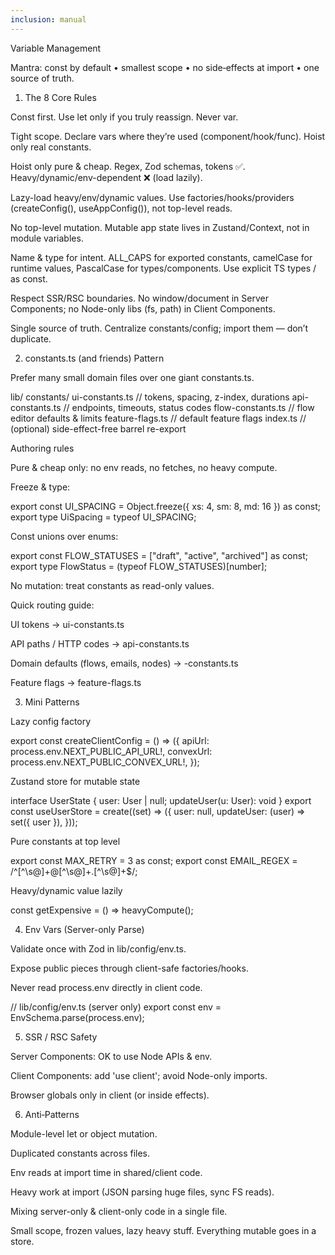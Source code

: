 ```yaml
---
inclusion: manual
---
```


Variable Management

Mantra: const by default • smallest scope • no side‑effects at import • one source of truth.

1. The 8 Core Rules

Const first. Use let only if you truly reassign. Never var.

Tight scope. Declare vars where they’re used (component/hook/func). Hoist only real constants.

Hoist only pure & cheap. Regex, Zod schemas, tokens ✅. Heavy/dynamic/env-dependent ❌ (load lazily).

Lazy-load heavy/env/dynamic values. Use factories/hooks/providers (createConfig(), useAppConfig()), not top-level reads.

No top-level mutation. Mutable app state lives in Zustand/Context, not in module variables.

Name & type for intent. ALL_CAPS for exported constants, camelCase for runtime values, PascalCase for types/components. Use explicit TS types / as const.

Respect SSR/RSC boundaries. No window/document in Server Components; no Node-only libs (fs, path) in Client Components.

Single source of truth. Centralize constants/config; import them — don’t duplicate.

2. constants.ts (and friends) Pattern

Prefer many small domain files over one giant constants.ts.

lib/
  constants/
    ui-constants.ts        // tokens, spacing, z-index, durations
    api-constants.ts       // endpoints, timeouts, status codes
    flow-constants.ts      // flow editor defaults & limits
    feature-flags.ts       // default feature flags
    index.ts               // (optional) side-effect-free barrel re-export

Authoring rules

Pure & cheap only: no env reads, no fetches, no heavy compute.

Freeze & type:

export const UI_SPACING = Object.freeze({ xs: 4, sm: 8, md: 16 }) as const;
export type UiSpacing = typeof UI_SPACING;

Const unions over enums:

export const FLOW_STATUSES = ["draft", "active", "archived"] as const;
export type FlowStatus = (typeof FLOW_STATUSES)[number];

No mutation: treat constants as read-only values.

Quick routing guide:

UI tokens → ui-constants.ts

API paths / HTTP codes → api-constants.ts

Domain defaults (flows, emails, nodes) → <feature>-constants.ts

Feature flags → feature-flags.ts

3. Mini Patterns

Lazy config factory

export const createClientConfig = () => ({
  apiUrl: process.env.NEXT_PUBLIC_API_URL!,
  convexUrl: process.env.NEXT_PUBLIC_CONVEX_URL!,
});

Zustand store for mutable state

interface UserState { user: User | null; updateUser(u: User): void }
export const useUserStore = create<UserState>((set) => ({
  user: null,
  updateUser: (user) => set({ user }),
}));

Pure constants at top level

export const MAX_RETRY = 3 as const;
export const EMAIL_REGEX = /^[^\s@]+@[^\s@]+\.[^\s@]+$/;

Heavy/dynamic value lazily

const getExpensive = () => heavyCompute();

4. Env Vars (Server-only Parse)

Validate once with Zod in lib/config/env.ts.

Expose public pieces through client-safe factories/hooks.

Never read process.env directly in client code.

// lib/config/env.ts (server only)
export const env = EnvSchema.parse(process.env);

5. SSR / RSC Safety

Server Components: OK to use Node APIs & env.

Client Components: add 'use client'; avoid Node-only imports.

Browser globals only in client (or inside effects).

6. Anti‑Patterns

Module-level let or object mutation.

Duplicated constants across files.

Env reads at import time in shared/client code.

Heavy work at import (JSON parsing huge files, sync FS reads).

Mixing server-only & client-only code in a single file.



Small scope, frozen values, lazy heavy stuff. Everything mutable goes in a store.

